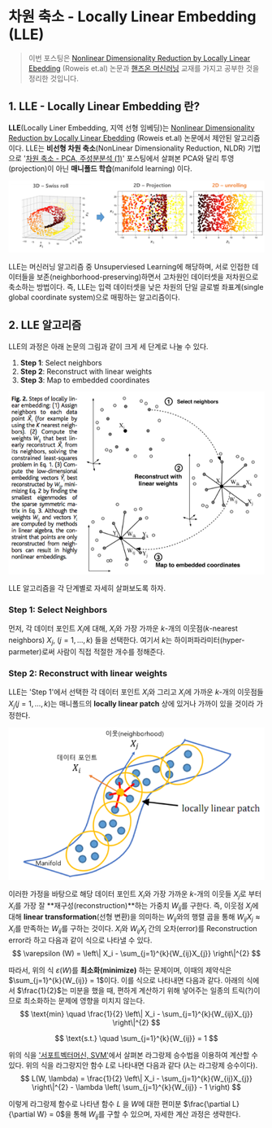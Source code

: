 # 차원 축소 - Locally Linear Embedding (LLE)



> 이번 포스팅은  [Nonlinear Dimensionality Reduction by Locally Linear Ebedding](http://www.robots.ox.ac.uk/~az/lectures/ml/lle.pdf) (Roweis et.al) 논문과  [핸즈온 머신러닝](http://www.yes24.com/24/goods/59878826?scode=032&OzSrank=1) 교재를 가지고 공부한 것을 정리한 것입니다.



## 1. LLE - Locally Linear Embedding 란?

**LLE**(Locally Liner Embedding, 지역 선형 임베딩)는 [Nonlinear Dimensionality Reduction by Locally Linear Ebedding](http://www.robots.ox.ac.uk/~az/lectures/ml/lle.pdf) (Roweis et.al) 논문에서 제안된 알고리즘이다. LLE는 **비선형 차원 축소**(NonLinear Dimensionality Reduction, NLDR) 기법으로 '[차원 축소 - PCA, 주성분분석 (1)](http://excelsior-cjh.tistory.com/167)' 포스팅에서 살펴본 PCA와 달리 투영(projection)이 아닌 **매니폴드 학습**(manifold learning) 이다.



![](./images/manifold02.png)



LLE는 머신러닝 알고리즘 중 Unsuperviesed Learning에 해당하며, 서로 인접한 데이터들을 보존(neighborhood-preserving)하면서 고차원인 데이터셋을 저차원으로 축소하는 방법이다. 즉, LLE는 입력 데이터셋을 낮은 차원의 단일 글로벌 좌표계(single global coordinate system)으로 매핑하는 알고리즘이다.



## 2. LLE 알고리즘

LLE의 과정은 아래 논문의 그림과 같이 크게 세 단계로 나눌 수 있다.

1. **Step 1**: Select neighbors 
2. **Step 2**: Reconstruct with linear weights
3. **Step 3**: Map to embedded coordinates

![](./images/LLE.png)



LLE 알고리즘을 각 단계별로 자세히 살펴보도록 하자.



### Step 1: Select Neighbors

먼저, 각 데이터 포인트 $X_i​$에 대해, $X_i​$와 가장 가까운 $k​$-개의 이웃점($k​$-nearest neighbors) $X_j​$, $(j=1, \dots, k)​$ 들을 선택한다. 여기서 $k​$는 하이퍼파라미터(hyper-parmeter)로써 사람이 직접 적절한 개수를 정해준다.



### Step 2: Reconstruct with linear weights

LLE는 'Step 1'에서 선택한 각 데이터 포인트 $X_i$와 그리고 $X_i$에 가까운 $k$-개의 이웃점들 $X_j$($j=1,\dots,k$)는 매니폴드의 **locally linear patch** 상에 있거나 가까이 있을 것이라 가정한다. 

![](./images/llp.png)



이러한 가정을 바탕으로 해당 데이터 포인트 $X_i$와 가장 가까운 $k$-개의 이웃들 $X_j$로 부터 $X_i$를 가장 잘 **재구성(reconstruction)**하는 가중치 $W_{ij}$를 구한다. 즉, 이웃점 $X_j$에 대해 **linear transformation**(선형 변환)을 의미하는 $W_{ij}$와의 행렬 곱을 통해 $W_{ij}X_j \approx X_i$를 만족하는 $W_{ij}$를 구하는 것이다. $X_i$와 $W_{ij} X_j$ 간의 오차(error)를 Reconstruction error라 하고 다음과 같이 식으로 나타낼 수 있다.
$$
\varepsilon (W) = \left\| X_i - \sum_{j=1}^{k}{W_{ij}X_{j}} \right\|^{2}
$$

따라서, 위의 식 $\varepsilon(W)$를 **최소화(minimize)** 하는 문제이며, 이때의 제약식은 $\sum_{j=1}^{k}{W_{ij}} = 1$이다. 이를 식으로 나타내면 다음과 같다. 아래의 식에서 $\frac{1}{2}$는 미분을 했을 때, 편하게 계산하기 위해 넣어주는 일종의 트릭(?)이므로 최소화하는 문제에 영향을 미치지 않는다.
$$
\text{min} \quad \frac{1}{2} \left\| X_i - \sum_{j=1}^{k}{W_{ij}X_{j}} \right\|^{2}
$$

$$
\text{s.t.} \quad \sum_{j=1}^{k}{W_{ij}} = 1
$$



위의 식을 ['서포트벡터머신, SVM'](http://excelsior-cjh.tistory.com/165)에서 살펴본 라그랑제 승수법을 이용하여 계산할 수 있다. 위의 식을 라그랑지안 함수 $L$로 나타내면 다음과 같다 ($\lambda$는 라그랑제 승수이다).
$$
L(W, \lambda) = \frac{1}{2} \left\| X_i - \sum_{j=1}^{k}{W_{ij}X_{j}} \right\|^{2} - \lambda \left( \sum_{j=1}^{k}{W_{ij}} - 1 \right)
$$


이렇게 라그랑제 함수로 나타낸 함수 $L$ 을 $W$에 대한 편미분 $\frac{\partial L}{\partial W} = 0$을 통해 $W_{ij}$를 구할 수 있으며, 자세한 계산 과정은 생략한다.



